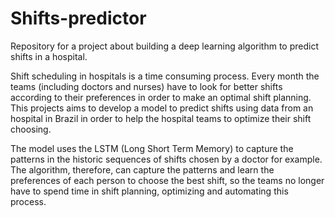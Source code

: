 # Shifts-predictor
Repository for a project about building a deep learning algorithm to predict shifts in a hospital. 

Shift scheduling in hospitals is a time consuming process. Every month the teams (including doctors and nurses) have to look for better shifts according to their preferences in order to make an optimal shift planning. This projects aims to develop a model to predict shifts using data from an hospital in Brazil in order to help the hospital teams to optimize their shift choosing.

The model uses the LSTM (Long Short Term Memory) to capture the patterns in the historic sequences of shifts chosen by a doctor for example. The algorithm, therefore, can capture the patterns and learn the preferences of each person to choose the best shift, so the teams no longer have to spend time in shift planning, optimizing and automating this process.
